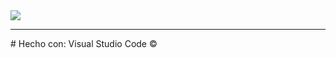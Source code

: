 <img src="https://raw.githubusercontent.com/chunche95/HC3-Networks-1/master/network.jpg">
<hr>
# Hecho con: Visual Studio Code &copy;
